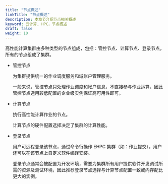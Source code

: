 ```yaml
---
title: "节点概述"
linkTitle: "节点概述"
description: 本章节介绍节点相关概述
keyword: 云计算, HPC，节点概述
draft: false
weight: 10
---
```


高性能计算集群由多种类型的节点组成，包括：管控节点、计算节点、登录节点，所有的节点组成了集群。


* 管控节点

   为集群提供统一的作业调度服务和域账户管理服务。
      
   一般来说，管控节点只处理作业调度和帐户信息，不直接参与作业运算，因此管控节点选用较低配置的企业级实例保证高可用性即可。

* 计算节点

   执行高性能计算作业的节点。

   计算节点的硬件配置选择决定了集群的计算性能。

* 登录节点

   用户可远程登录该节点，通过命令行操作 EHPC 集群（如：作业提交），用户还可以在该节点上自定义软件编译安装。
   
   登录节点通常会被配置为开发环境，需要为集群所有用户提供软件开发调试所需的资源及测试环境，因此推荐登录节点选择与计算节点配置一致或内存配比更大的实例。

